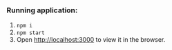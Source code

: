 ### Running application:

1. `npm i`
2. `npm start`
3. Open [http://localhost:3000](http://localhost:3000) to view it in the browser.
